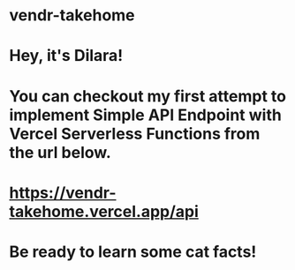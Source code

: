 # vendr-takehome
# Hey, it's Dilara!

# You can checkout my first attempt to implement Simple API Endpoint with Vercel Serverless Functions from the url below.

# https://vendr-takehome.vercel.app/api

# Be ready to learn some cat facts!
